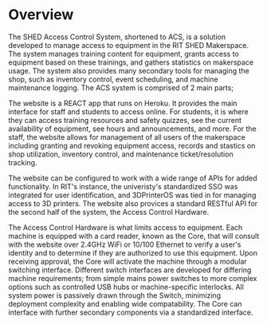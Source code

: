# Overview

The SHED Access Control System, shortened to ACS, is a solution developed to manage access to equipment in the RIT SHED Makerspace. The system manages training content for equipment, grants access to equipment based on these trainings, and gathers statistics on makerspace usage. The system also provides many secondary tools for managing the shop, such as inventory control, event scheduling, and machine maintenance logging. The ACS system is comprised of 2 main parts;

The website is a REACT app that runs on Heroku. It provides the main interface for staff and students to access online. For students, it is where they can access training resources and safety quizzes, see the current availability of equipment, see hours and announcements, and more. For the staff, the website allows for management of all users of the makerspace including granting and revoking equipment access, records and stastics on shop utilization, inventory control, and maintenance ticket/resolution tracking. 

The website can be configured to work with a wide range of APIs for added functionality. In RIT's instance, the univeristy's standardized SSO was integrated for user identification, and 3DPrinterOS was tied in for managing access to 3D printers. The website also provices a standard RESTful API for the second half of the system, the Access Control Hardware.

The Access Control Hardware is what limits access to equipment. Each machine is equipped with a card reader, known as the Core, that will consult with the website over 2.4GHz WiFi or 10/100 Ethernet to verify a user's identity and to determine if they are authorized to use this equipment. Upon receiving approval, the Core will activate the machine through a modular switching interface. Different switch interfaces are developed for differing machine requirements; from simple mains power switches to more complex options such as controlled USB hubs or machine-specific interlocks. All system power is passively drawn through the Switch, minimizing deployment complexity and enabling wide compatability. The Core can interface with further secondary components via a standardized interface.
